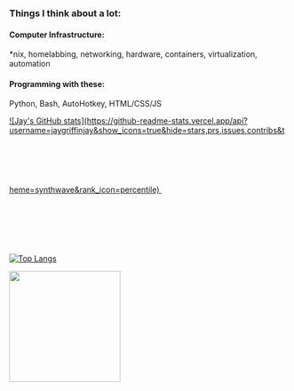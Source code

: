 ### Things I think about a lot:

#### Computer Infrastructure:
*nix, homelabbing, networking, hardware, containers, virtualization, automation

#### Programming with these:
Python, Bash, AutoHotkey, HTML/CSS/JS

<a href="https://github.com/jaygriffinjay/github-readme-stats">
![Jay's GitHub stats](https://github-readme-stats.vercel.app/api?username=jaygriffinjay&show_icons=true&hide=stars,prs,issues,contribs&theme=synthwave&rank_icon=percentile)
 <img height=200 align="center" 
</a>
  
![Top Langs](https://github-readme-stats.vercel.app/api/top-langs/?username=jaygriffinjay&layout=compact)

<a href="https://github.com/jaygriffinjay/github-readme-stats">
  <img height=200 align="center" src="https://github-readme-stats.vercel.app/api?username=jaygriffinjay" />
</a>
